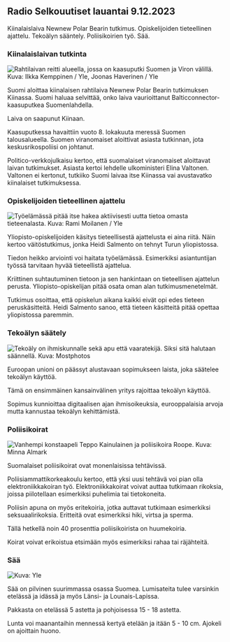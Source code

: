 ## Radio Selkouutiset lauantai 9.12.2023

Kiinalaislaiva Newnew Polar Bearin tutkimus. Opiskelijoiden tieteellinen ajattelu. Tekoälyn sääntely. Poliisikoirien työ. Sää.

### Kiinalaislaivan tutkinta

![Rahtilaivan reitti alueella, jossa on kaasuputki Suomen ja Viron välillä. Kuva: Ilkka Kemppinen / Yle, Joonas Haverinen / Yle](https://images.cdn.yle.fi/image/upload/c_crop,h_607,w_1080,x_0,y_210/ar_1.7777777777777777,c_fill,g_faces,h_675,w_1200/dpr_1.0/q_auto:eco/f_auto/fl_lossy/v1698408557/39-1192315653ba80b0dd59)

Suomi aloittaa kiinalaisen rahtilaiva Newnew Polar Bearin tutkimuksen Kiinassa. Suomi haluaa selvittää, onko laiva vaurioittanut Balticconnector-kaasuputkea Suomenlahdella.

Laiva on saapunut Kiinaan.

Kaasuputkessa havaittiin vuoto 8. lokakuuta meressä Suomen talousalueella. Suomen viranomaiset aloittivat asiasta tutkinnan, jota keskusrikospoliisi on johtanut.

Politico-verkkojulkaisu kertoo, että suomalaiset viranomaiset aloittavat laivan tutkimukset. Asiasta kertoi lehdelle ulkoministeri Elina Valtonen. Valtonen ei kertonut, tutkiiko Suomi laivaa itse Kiinassa vai avustavatko kiinalaiset tutkimuksessa.

### Opiskelijoiden tieteellinen ajattelu

![Työelämässä pitää itse hakea aktiivisesti uutta tietoa omasta tieteenalasta. Kuva: Rami Moilanen / Yle](https://images.cdn.yle.fi/image/upload/c_crop,h_2097,w_3729,x_3,y_678/ar_1.7777777777777777,c_fill,g_faces,h_675,w_1200/dpr_1.0/q_auto:eco/f_auto/fl_lossy/v1686316681/39-1127572648323dd949a8)

Yliopisto-opiskelijoiden käsitys tieteellisestä ajattelusta ei aina riitä. Näin kertoo väitöstutkimus, jonka Heidi Salmento on tehnyt Turun yliopistossa.

Tiedon heikko arviointi voi haitata työelämässä. Esimerkiksi asiantuntijan työssä tarvitaan hyvää tieteellistä ajattelua.

Kriittinen suhtautuminen tietoon ja sen hankintaan on tieteellisen ajattelun perusta. Yliopisto-opiskelijan pitää osata oman alan tutkimusmenetelmät.

Tutkimus osoittaa, että opiskelun aikana kaikki eivät opi edes tieteen peruskäsitteitä. Heidi Salmento sanoo, että tieteen käsitteitä pitää opettaa yliopistossa paremmin.

### Tekoälyn säätely

![Tekoäly on ihmiskunnalle sekä apu että vaaratekijä. Siksi sitä halutaan säännellä. Kuva: Mostphotos](https://images.cdn.yle.fi/image/upload/c_crop,h_2475,w_4400,x_0,y_821/ar_1.7777777777777777,c_fill,g_faces,h_675,w_1200/dpr_1.0/q_auto:eco/f_auto/fl_lossy/v1693829679/39-115465064d4ba831e8a8)

Euroopan unioni on päässyt alustavaan sopimukseen laista, joka säätelee tekoälyn käyttöä.

Tämä on ensimmäinen kansainvälinen yritys rajoittaa tekoälyn käyttöä.

Sopimus kunnioittaa digitaalisen ajan ihmisoikeuksia, eurooppalaisia arvoja mutta kannustaa tekoälyn kehittämistä.

### Poliisikoirat

![Vanhempi konstaapeli Teppo Kainulainen ja poliisikoira Roope. Kuva: Minna Almark](https://images.cdn.yle.fi/image/upload/c_crop,h_3375,w_6000,x_0,y_285/ar_1.7777777777777777,c_fill,g_faces,h_675,w_1200/dpr_1.0/q_auto:eco/f_auto/fl_lossy/v1702118433/39-117897965169f3fbbe8d)

Suomalaiset poliisikoirat ovat monenlaisissa tehtävissä.

Poliisiammattikorkeakoulu kertoo, että yksi uusi tehtävä voi pian olla elektroniikkakoiran työ. Elektroniikkakoirat voivat auttaa tutkimaan rikoksia, joissa piilotellaan esimerkiksi puhelimia tai tietokoneita.

Poliisin apuna on myös eritekoiria, jotka auttavat tutkimaan esimerkiksi seksuaalirikoksia. Eritteitä ovat esimerkiksi hiki, virtsa ja sperma.

Tällä hetkellä noin 40 prosenttia poliisikoirista on huumekoiria.

Koirat voivat erikoistua etsimään myös esimerkiksi rahaa tai räjähteitä.

### Sää

![ Kuva: Yle](https://images.cdn.yle.fi/image/upload/c_crop,h_1080,w_1919,x_0,y_0/ar_1.7777777777777777,c_fill,g_faces,h_675,w_1200/dpr_1.0/q_auto:eco/f_auto/fl_lossy/v1702136575/39-121323265748ad571003)

Sää on pilvinen suurimmassa osassa Suomea. Lumisateita tulee varsinkin etelässä ja idässä ja myös Länsi- ja Lounais-Lapissa.

Pakkasta on etelässä 5 astetta ja pohjoisessa 15 - 18 astetta.

Lunta voi maanantaihin mennessä kertyä etelään ja itään 5 - 10 cm. Ajokeli on ajoittain huono.
